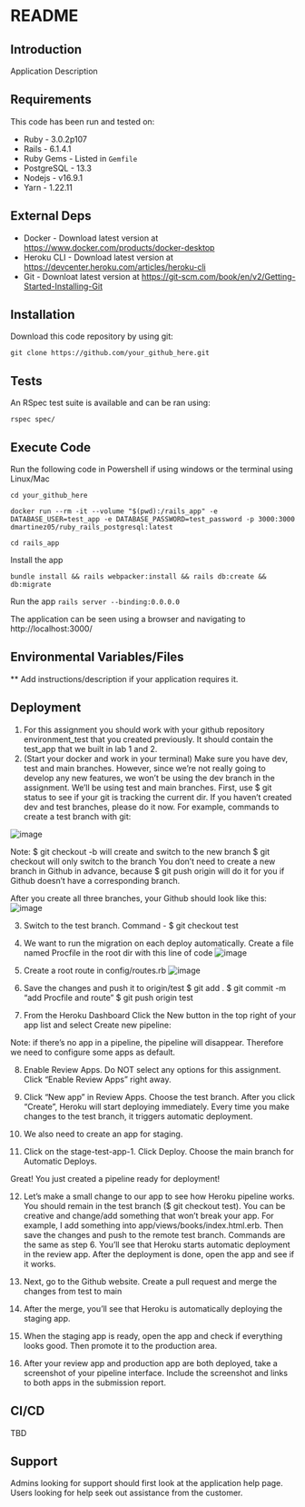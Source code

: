 # README

## Introduction ##

Application Description

## Requirements ##

This code has been run and tested on:

* Ruby - 3.0.2p107
* Rails - 6.1.4.1
* Ruby Gems - Listed in `Gemfile`
* PostgreSQL - 13.3 
* Nodejs - v16.9.1
* Yarn - 1.22.11


## External Deps  ##

* Docker - Download latest version at https://www.docker.com/products/docker-desktop
* Heroku CLI - Download latest version at https://devcenter.heroku.com/articles/heroku-cli
* Git - Downloat latest version at https://git-scm.com/book/en/v2/Getting-Started-Installing-Git

## Installation ##

Download this code repository by using git:

 `git clone https://github.com/your_github_here.git`


## Tests ##

An RSpec test suite is available and can be ran using:

  `rspec spec/`

## Execute Code ##

Run the following code in Powershell if using windows or the terminal using Linux/Mac

  `cd your_github_here`

  `docker run --rm -it --volume "$(pwd):/rails_app" -e DATABASE_USER=test_app -e DATABASE_PASSWORD=test_password -p 3000:3000 dmartinez05/ruby_rails_postgresql:latest`

  `cd rails_app`

Install the app

  `bundle install && rails webpacker:install && rails db:create && db:migrate`

Run the app
  `rails server --binding:0.0.0.0`

The application can be seen using a browser and navigating to http://localhost:3000/

## Environmental Variables/Files ##

** Add instructions/description if your application requires it.

## Deployment ##
1. For this assignment you should work with your github repository environment_test that you created previously. It should contain the test_app that we built in lab 1 and 2.
2. (Start your docker and work in your terminal) Make sure you have dev, test and main branches. However, since we’re not really going to develop any new features, we won’t be using the dev branch in the assignment. We’ll be using test and main branches.
First, use $ git status  to see if your git is tracking the current dir.
If you haven’t created dev and test branches, please do it now. For example, commands to create a test branch with git:

![image](https://user-images.githubusercontent.com/71986659/135948039-22d70b59-03fa-4c4a-8662-b7c939c08520.png)

Note:
$ git checkout -b <branch> will create and switch to the new branch
$ git checkout <branch> will only switch to the branch
You don’t need to create a new branch in Github in advance, because $ git push origin <branch> will do it for you if Github doesn’t have a corresponding branch.

After you create all three branches, your Github should look like this: 
![image](https://user-images.githubusercontent.com/71986659/135948077-9673b8ee-26ce-401b-88e7-41b7effbabed.png)

3. Switch to the test branch. Command - $ git checkout test
4. We want to run the migration on each deploy automatically.
Create a file named Procfile in the root dir with this line of code
![image](https://user-images.githubusercontent.com/71986659/135948122-5a288ca7-b2d9-4bf3-994f-764ef745efa3.png)

5. Create a root route in config/routes.rb
![image](https://user-images.githubusercontent.com/71986659/135948148-f2db8c45-f85c-4aab-978f-4541420953bf.png)

6. Save the changes and push it to origin/test
$ git add .
$ git commit -m “add Procfile and route”
$ git push origin test

7. From the Heroku Dashboard
Click the New button in the top right of your app list and select Create new pipeline:




Note: if there’s no app in a pipeline, the pipeline will disappear. Therefore we need to configure some apps as default.

8. Enable Review Apps. Do NOT select any options for this assignment. Click “Enable Review Apps” right away.


9. Click “New app” in Review Apps. Choose the test branch. After you click “Create”, Heroku will start deploying immediately. Every time you make changes to the test branch, it triggers automatic deployment.

10. We also need to create an app for staging.











11. Click on the stage-test-app-1. Click Deploy. Choose the main branch for Automatic Deploys.



Great! You just created a pipeline ready for deployment!

12. Let’s make a small change to our app to see how Heroku pipeline works.
You should remain in the test branch ($ git checkout test). You can be creative and change/add something that won’t break your app. For example, I add something into app/views/books/index.html.erb.
Then save the changes and push to the remote test branch. Commands are the same as step 6.
You’ll see that Heroku starts automatic deployment in the review app. After the deployment is done, open the app and see if it works.


13. Next, go to the Github website. Create a pull request and merge the changes from test to main
14. After the merge, you’ll see that Heroku is automatically deploying the staging app.

15. When the staging app is ready, open the app and check if everything looks good. Then promote it to the production area.

16. After your review app and production app are both deployed, take a screenshot of your pipeline interface. Include the screenshot and links to both apps in the submission report.

## CI/CD ##

TBD

## Support ##

Admins looking for support should first look at the application help page.
Users looking for help seek out assistance from the customer.
